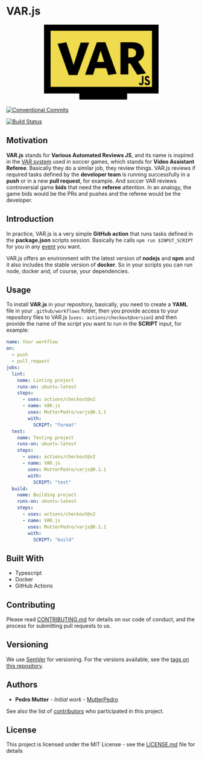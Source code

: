 # VAR.js

<div style="text-align:center">
    <img alt="varjs logo" style="height:200px" src="./assets/logo.svg" />
</div>

[![Conventional Commits](https://img.shields.io/badge/Conventional%20Commits-1.0.0-yellow.svg)](https://conventionalcommits.org)

[![Build Status](https://img.shields.io/endpoint.svg?url=https%3A%2F%2Factions-badge.atrox.dev%2Fmutterpedro%2Fvarjs%2Fbadge&style=for-the-badge)](https://actions-badge.atrox.dev/mutterpedro/varjs/goto)

## Motivation

**VAR.js** stands for **Various Automated Reviews JS**, and its name is inspired in the [VAR system](https://en.wikipedia.org/wiki/Video_assistant_referee) used in soccer games, which stands for **Video Assistant Referee**. Basically they do a similar job, they review things. VAR.js reviews if required tasks defined by the **developer team** is running successfully in a **push** or in a new **pull request**, for example. And soccer VAR reviews controversial game **bids** that need the **referee** attention. In an analogy, the game bids would be the PRs and pushes and the referee would be the developer.

## Introduction

In practice, VAR.js is a very simple **GitHub action** that runs tasks defined in the **package.json** scripts session. Basically he calls `npm run $INPUT_SCRIPT` for you in any [event](https://help.github.com/en/actions/reference/events-that-trigger-workflows) you want.

VAR.js offers an environment with the latest version of **nodejs** and **npm** and it also includes the stable version of **docker**. So in your scripts you can run node, docker and, of course, your dependencies.

## Usage

To install **VAR.js** in your repository, basically, you need to create a **YAML** file in your `.github/workflows` folder, then you provide access to your repository files to VAR.js (`uses: actions/checkout@version`) and then provide the name of the script you want to run in the **SCRIPT** input, for example:

```yaml
name: Your workflow
on:
  - push
  - pull_request
jobs:
  lint:
    name: Linting project
    runs-on: ubuntu-latest
    steps:
      - uses: actions/checkout@v2
      - name: VAR.js
        uses: MutterPedro/varjs@0.1.1
        with:
          SCRIPT: "format"
  test:
    name: Testing project
    runs-on: ubuntu-latest
    steps:
      - uses: actions/checkout@v2
      - name: VAR.js
        uses: MutterPedro/varjs@0.1.1
        with:
          SCRIPT: "test"
  build:
    name: Building project
    runs-on: ubuntu-latest
    steps:
      - uses: actions/checkout@v2
      - name: VAR.js
        uses: MutterPedro/varjs@0.1.1
        with:
          SCRIPT: "build"
```

## Built With

- Typescript
- Docker
- GitHub Actions

## Contributing

Please read [CONTRIBUTING.md](https://github.com/MutterPedro/varjs/blob/master/CONTRIBUTING.md) for details on our code of conduct, and the process for submitting pull requests to us.

## Versioning

We use [SemVer](http://semver.org/) for versioning. For the versions available, see the [tags on this repository](https://github.com/MutterPedro/varjs/tags).

## Authors

- **Pedro Mutter** - _Initial work_ - [MutterPedro](https://github.com/MutterPedro)

See also the list of [contributors](https://github.com/MutterPedro/varjs/contributors) who participated in this project.

## License

This project is licensed under the MIT License - see the [LICENSE.md](LICENSE.md) file for details
